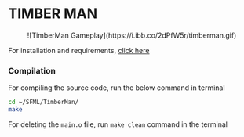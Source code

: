 # TIMBER MAN
<p align = "center">
	![TimberMan Gameplay](https://i.ibb.co/2dPfW5r/timberman.gif)
</p>

For installation and requirements, [click here][1]

### Compilation
For compiling the source code, run the below command in terminal

```bash
cd ~/SFML/TimberMan/
make
```

For deleting the `main.o` file, run `make clean` command in the terminal

[1]: https://github.com/chauhan739/SFML#requirements
